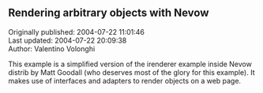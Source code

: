 ## Rendering arbitrary objects with Nevow  
Originally published: 2004-07-22 11:01:46  
Last updated: 2004-07-22 20:09:38  
Author: Valentino Volonghi  
  
This example is a simplified version of the irenderer example inside Nevow distrib by Matt Goodall (who deserves most of the glory for this example). It makes use of interfaces and adapters to render objects on a web page.